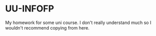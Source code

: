 # UU-INFOFP

My homework for some uni course. I don't really understand much so I wouldn't recommend copying from here.
